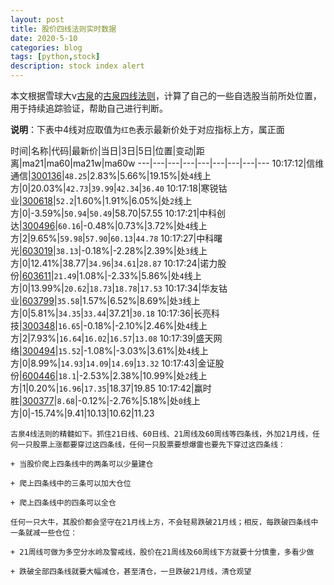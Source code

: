 ```yaml
---
layout: post
title: 股价四线法则实时数据
date: 2020-5-10
categories: blog
tags: [python,stock]
description: stock index alert
---
```



本文根据雪球大v[古泉](https://xueqiu.com/u/7148646888)的[古泉四线法则](https://xueqiu.com/7148646888/130498192)，计算了自己的一些自选股当前所处位置，用于持续追踪验证，帮助自己进行判断。

**说明**：下表中4线对应取值为`红色`表示最新价处于对应指标上方，属正面

时间|名称|代码|最新价|当日|3日|5日|位置|变动|距离|ma21|ma60|ma21w|ma60w
---|---|---|---|---|---|---|---|---
10:17:12|信维通信|[300136](https://xueqiu.com/S/SZ300136)|`48.25`|2.83%|5.66%|19.15%|处`4`线上方|0|20.03%|`42.73`|`39.99`|`42.34`|`36.40`
10:17:18|寒锐钴业|[300618](https://xueqiu.com/S/SZ300618)|`52.2`|1.60%|1.91%|6.05%|处`2`线上方|0|-3.59%|`50.94`|`50.49`|58.70|57.55
10:17:21|中科创达|[300496](https://xueqiu.com/S/SZ300496)|`60.16`|-0.48%|0.73%|3.72%|处`4`线上方|2|9.65%|`59.98`|`57.90`|`60.13`|`44.78`
10:17:27|中科曙光|[603019](https://xueqiu.com/S/SH603019)|`38.13`|-0.18%|-2.28%|2.39%|处`3`线上方|0|12.41%|38.77|`34.96`|`34.61`|`28.87`
10:17:24|诺力股份|[603611](https://xueqiu.com/S/SH603611)|`21.49`|1.08%|-2.33%|5.86%|处`4`线上方|0|13.99%|`20.62`|`18.73`|`18.78`|`17.53`
10:17:34|华友钴业|[603799](https://xueqiu.com/S/SH603799)|`35.58`|1.57%|6.52%|8.69%|处`3`线上方|0|5.81%|`34.35`|`33.44`|37.21|`30.18`
10:17:36|长亮科技|[300348](https://xueqiu.com/S/SZ300348)|`16.65`|-0.18%|-2.10%|2.46%|处`4`线上方|2|7.93%|`16.64`|`16.02`|`16.57`|`13.08`
10:17:39|盛天网络|[300494](https://xueqiu.com/S/SZ300494)|`15.52`|-1.08%|-3.03%|3.61%|处`4`线上方|0|8.99%|`14.93`|`14.09`|`14.69`|`13.32`
10:17:43|金证股份|[600446](https://xueqiu.com/S/SH600446)|`18.1`|-2.53%|2.38%|10.99%|处`2`线上方|1|0.20%|`16.96`|`17.35`|18.37|19.85
10:17:42|赢时胜|[300377](https://xueqiu.com/S/SZ300377)|`8.68`|-0.12%|-2.76%|5.18%|处`0`线上方|0|-15.74%|9.41|10.13|10.62|11.23

```
古泉4线法则的精髓如下。抓住21日线、60日线、21周线及60周线等四条线，外加21月线，任何一只股票上涨都要穿过这四条线，任何一只股票要想爆雷也要先下穿过这四条线：

+ 当股价爬上四条线中的两条可以少量建仓

+ 爬上四条线中的三条可以加大仓位

+ 爬上四条线中的四条可以全仓

任何一只大牛，其股价都会坚守在21月线上方，不会轻易跌破21月线；相反，每跌破四条线中一条就减一些仓位：

+ 21周线可做为多空分水岭及警戒线，股价在21周线及60周线下方就要十分慎重，多看少做

+ 跌破全部四条线就要大幅减仓，甚至清仓，一旦跌破21月线，清仓观望
```